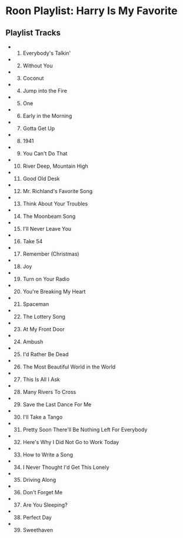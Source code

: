 # Roon Playlist: Harry Is My Favorite

## Playlist Tracks


- 1. Everybody's Talkin'
- 2. Without You
- 3. Coconut
- 4. Jump into the Fire
- 5. One
- 6. Early in the Morning
- 7. Gotta Get Up
- 8. 1941
- 9. You Can't Do That
- 10. River Deep, Mountain High
- 11. Good Old Desk
- 12. Mr. Richland's Favorite Song
- 13. Think About Your Troubles
- 14. The Moonbeam Song
- 15. I'll Never Leave You
- 16. Take 54
- 17. Remember (Christmas)
- 18. Joy
- 19. Turn on Your Radio
- 20. You're Breaking My Heart
- 21. Spaceman
- 22. The Lottery Song
- 23. At My Front Door
- 24. Ambush
- 25. I'd Rather Be Dead
- 26. The Most Beautiful World in the World
- 27. This Is All I Ask
- 28. Many Rivers To Cross
- 29. Save the Last Dance For Me
- 30. I'll Take a Tango
- 31. Pretty Soon There'll Be Nothing Left For Everybody
- 32. Here's Why I Did Not Go to Work Today
- 33. How to Write a Song
- 34. I Never Thought I'd Get This Lonely
- 35. Driving Along
- 36. Don't Forget Me
- 37. Are You Sleeping?
- 38. Perfect Day
- 39. Sweethaven

